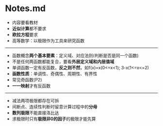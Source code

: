 # Notes.md

+ 内容要看教材
+ **近似计算**都不要求
+ **欧拉方程**要求
+ 高等数学：以极限作为工具来研究函数
------
+ 函数概念**两个基本要素**：定义域、对应法则(判断是否是同一个函数)
+ 不是任何两函数都能复合，要看**外层定义域和内层值域**
+ 单调函数一定有反函数，**反之则不然**，如f(x)=x(0<=x<1); 3-x(1<=x<=2)
+ **函数性质**：单调性、奇偶性、周期性、有界性
+ 常见奇函数(P2)
+ **一一映射**才有反函数
------
+ 减法两项极限都存在可拆
+ 间断点、连续性判断时留意计算过程中的**分母**
+ **数列极限**不能直接洛比达
+ 求极限时只有**极限非0的因子**的极限才能先算
